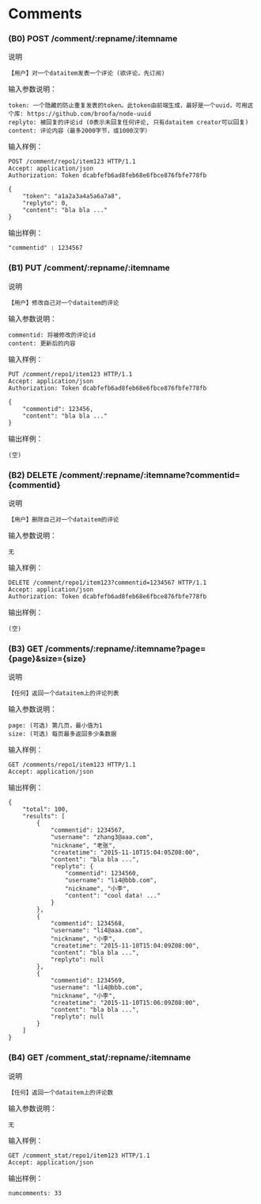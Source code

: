 # Comments

### (B0) POST /comment/:repname/:itemname

说明

	【用户】对一个dataitem发表一个评论 (欲评论，先订阅)

输入参数说明：
	
	token: 一个隐藏的防止重复发表的token。此token由前端生成，最好是一个uuid，可用这个库: https://github.com/broofa/node-uuid
	replyto: 被回复的评论id (0表示未回复任何评论, 只有dataitem creator可以回复)
	content: 评论内容（最多2000字节，或1000汉字）

输入样例：

	POST /comment/repo1/item123 HTTP/1.1 
	Accept: application/json
	Authorization: Token dcabfefb6ad8feb68e6fbce876fbfe778fb
	
	{
		"token": "a1a2a3a4a5a6a7a8",
		"replyto": 0,
		"content": "bla bla ..."
	}

输出样例：


	"commentid" : 1234567

### (B1) PUT /comment/:repname/:itemname

说明

	【用户】修改自己对一个dataitem的评论

输入参数说明：
	
	commentid: 将被修改的评论id
	content: 更新后的内容

输入样例：

	PUT /comment/repo1/item123 HTTP/1.1 
	Accept: application/json
	Authorization: Token dcabfefb6ad8feb68e6fbce876fbfe778fb
	
	{
		"commentid": 123456,
		"content": "bla bla ..."
	}

输出样例：

	(空)

### (B2) DELETE /comment/:repname/:itemname?commentid={commentid}

说明

	【用户】删除自己对一个dataitem的评论

输入参数说明：
	
	无

输入样例：

	DELETE /comment/repo1/item123?commentid=1234567 HTTP/1.1 
	Accept: application/json
	Authorization: Token dcabfefb6ad8feb68e6fbce876fbfe778fb

输出样例：

	(空)

### (B3) GET /comments/:repname/:itemname?page={page}&size={size}

说明

	【任何】返回一个dataitem上的评论列表

输入参数说明：
	
	page: (可选) 第几页，最小值为1
	size: (可选) 每页最多返回多少条数据

输入样例：

	GET /comments/repo1/item123 HTTP/1.1 
	Accept: application/json

输出样例：

	{
		"total": 100,
		"results": [
			{
				"commentid": 1234567,
				"username": "zhang3@aaa.com",
				"nickname", "老张",
				"createtime": "2015-11-10T15:04:05Z08:00",
				"content": "bla bla ...",
				"replyto": {
					"commentid": 1234560,
					"username": "li4@bbb.com",
					"nickname", "小李",
					"content": "cool data! ..."
				}
			},
			{
				"commentid": 1234568,
				"username": "li4@aaa.com",
				"nickname", "小李",
				"createtime": "2015-11-10T15:04:09Z08:00",
				"content": "bla bla ...",
				"replyto": null
			},
			{
				"commentid": 1234569,
				"username": "li4@bbb.com",
				"nickname", "小李",
				"createtime": "2015-11-10T15:06:09Z08:00",
				"content": "bla bla ...",
				"replyto": null
			}
		]
	}

### (B4) GET /comment_stat/:repname/:itemname

说明

	【任何】返回一个dataitem上的评论数

输入参数说明：
	
	无

输入样例：

	GET /comment_stat/repo1/item123 HTTP/1.1 
	Accept: application/json

输出样例：

	numcomments: 33


